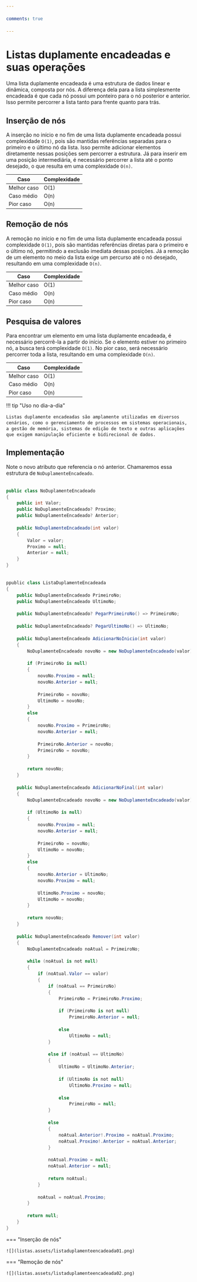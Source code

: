 ```yaml
---

comments: true

---
```


# **Listas duplamente encadeadas e suas operações**

Uma lista duplamente encadeada é uma estrutura de dados linear e dinâmica, composta por nós. A diferença dela para a lista simplesmente encadeada é que cada nó possui um ponteiro para o nó posterior e anterior. Isso permite percorrer a lista tanto para frente quanto para trás.

## **Inserção de nós**

A inserção no início e no fim de uma lista duplamente encadeada possui complexidade `O(1)`, pois são mantidas referências separadas para o primeiro e o último nó da lista. Isso permite adicionar elementos diretamente nessas posições sem percorrer a estrutura. Já para inserir em uma posição intermediária, é necessário percorrer a lista até o ponto desejado, o que resulta em uma complexidade `O(n)`.

| Caso         | Complexidade |
|--------------|--------------|
| Melhor caso  | O(1)         |
| Caso médio   | O(n)         |
| Pior caso    | O(n)         |

## **Remoção de nós**

A remoção no início e no fim de uma lista duplamente encadeada possui complexidade `O(1)`, pois são mantidas referências diretas para o primeiro e o último nó, permitindo a exclusão imediata dessas posições. Já a remoção de um elemento no meio da lista exige um percurso até o nó desejado, resultando em uma complexidade `O(n)`.

| Caso         | Complexidade |
|--------------|--------------|
| Melhor caso  | O(1)         |
| Caso médio   | O(n)         |
| Pior caso    | O(n)         |

## **Pesquisa de valores**

Para encontrar um elemento em uma lista duplamente encadeada, é necessário percorrê-la a partir do início. Se o elemento estiver no primeiro nó, a busca terá complexidade `O(1)`. No pior caso, será necessário percorrer toda a lista, resultando em uma complexidade `O(n)`.

| Caso         | Complexidade |
|--------------|--------------|
| Melhor caso  | O(1)         |
| Caso médio   | O(n)         |
| Pior caso    | O(n)         |

!!! tip "Uso no dia-a-dia"

    Listas duplamente encadeadas são amplamente utilizadas em diversos cenários, como o gerenciamento de processos em sistemas operacionais, a gestão de memória, sistemas de edição de texto e outras aplicações que exigem manipulação eficiente e bidirecional de dados.


## **Implementação**

Note o novo atributo que referencia o nó anterior. Chamaremos essa estrutura de `NoDuplamenteEncadeado`.

```csharp

public class NoDuplamenteEncadeado
{
    public int Valor;
    public NoDuplamenteEncadeado? Proximo;
    public NoDuplamenteEncadeado? Anterior;

    public NoDuplamenteEncadeado(int valor)
    {
        Valor = valor;
        Proximo = null;
        Anterior = null;
    }
}

```

```csharp

ppublic class ListaDuplamenteEncadeada
{
    public NoDuplamenteEncadeado PrimeiroNo;
    public NoDuplamenteEncadeado UltimoNo;

    public NoDuplamenteEncadeado? PegarPrimeiroNo() => PrimeiroNo;

    public NoDuplamenteEncadeado? PegarUltimoNo() => UltimoNo;

    public NoDuplamenteEncadeado AdicionarNoInicio(int valor)
    {
        NoDuplamenteEncadeado novoNo = new NoDuplamenteEncadeado(valor);

        if (PrimeiroNo is null)
        {
            novoNo.Proximo = null;
            novoNo.Anterior = null;

            PrimeiroNo = novoNo;
            UltimoNo = novoNo;
        }
        else
        {
            novoNo.Proximo = PrimeiroNo;
            novoNo.Anterior = null;

            PrimeiroNo.Anterior = novoNo;
            PrimeiroNo = novoNo;
        }

        return novoNo;
    }

    public NoDuplamenteEncadeado AdicionarNoFinal(int valor)
    {
        NoDuplamenteEncadeado novoNo = new NoDuplamenteEncadeado(valor);

        if (UltimoNo is null)
        {
            novoNo.Proximo = null;
            novoNo.Anterior = null;

            PrimeiroNo = novoNo;
            UltimoNo = novoNo;
        }
        else
        {
            novoNo.Anterior = UltimoNo;
            novoNo.Proximo = null;

            UltimoNo.Proximo = novoNo;
            UltimoNo = novoNo;
        }

        return novoNo;
    }

    public NoDuplamenteEncadeado Remover(int valor)
    {
        NoDuplamenteEncadeado noAtual = PrimeiroNo;

        while (noAtual is not null)
        {
            if (noAtual.Valor == valor)
            {
                if (noAtual == PrimeiroNo)
                {
                    PrimeiroNo = PrimeiroNo.Proximo;

                    if (PrimeiroNo is not null)
                        PrimeiroNo.Anterior = null;
                    
                    else
                        UltimoNo = null;
                }

                else if (noAtual == UltimoNo)
                {
                    UltimoNo = UltimoNo.Anterior;

                    if (UltimoNo is not null)
                        UltimoNo.Proximo = null;
                    
                    else
                        PrimeiroNo = null;
                }

                else
                {
                    noAtual.Anterior!.Proximo = noAtual.Proximo;
                    noAtual.Proximo!.Anterior = noAtual.Anterior;
                }

                noAtual.Proximo = null;
                noAtual.Anterior = null;

                return noAtual;
            }

            noAtual = noAtual.Proximo;
        }

        return null;
    }
}

```

=== "Inserção de nós"

    ![](listas.assets/listaduplamenteencadeada01.png)

=== "Remoção de nós"

    ![](listas.assets/listaduplamenteencadeada02.png)